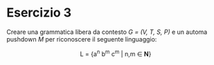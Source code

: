 # Esercizio 3

Creare una grammatica libera da contesto *G = (V, T, S, P)* e un automa pushdown *M* per riconoscere il seguente linguaggio:

<center>
L = {a<sup>n</sup> b<sup>m</sup> c<sup>m</sup> | n,m ∈ <strong>N</strong>}
</center>
